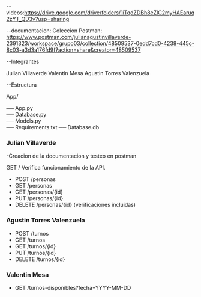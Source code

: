 --videos:https://drive.google.com/drive/folders/1iTqdZDBh8eZlC2myHAEaruq2zYT_QD3v?usp=sharing

--documentacion:
Coleccion Postman: https://www.postman.com/julianagustinvillaverde-2391323/workspace/grupo03/collection/48509537-0edd7cd0-4238-445c-8c03-a3d3a176fd9f?action=share&creator=48509537

--Integrantes

Julian Villaverde
Valentin Mesa
Agustin Torres Valenzuela


--Estructura

App/

── App.py            
── Database.py      
── Models.py        
── Requirements.txt 
── Database.db      

### Julian Villaverde
-Creacion de la documentacion y testeo en postman

GET /
Verifica funcionamiento de la API.

- POST /personas
- GET /personas
- GET /personas/{id}
- PUT /personas/{id}
- DELETE /personas/{id}
(verificaciones incluidas)
### Agustin Torres Valenzuela
- POST /turnos
- GET /turnos
- GET /turnos/{id}
- PUT /turnos/{id}
- DELETE /turnos/{id}

### Valentin Mesa
- GET /turnos-disponibles?fecha=YYYY-MM-DD
